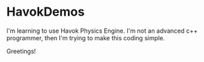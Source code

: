 # HavokDemos
I'm learning to use Havok Physics Engine. I'm not an advanced c++ programmer, then I'm trying to make this coding simple.

Greetings!
